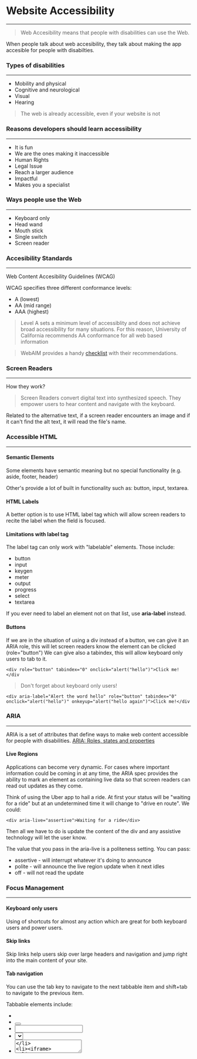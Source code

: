 # Website Accessibility

---

> Web Accesibility means that people with disabilities can use the Web.

When people talk about web accesibility, they talk about making the app accesible for people with disabilties.

### Types of disabilities

---

- Mobility and physical
- Cognitive and neurological
- Visual
- Hearing

> The web is already accessible, even if your website is not

### Reasons developers should learn accessibility

---

- It is fun
- We are the ones making it inaccessible
- Human Rights
- Legal Issue
- Reach a larger audience
- Impactful
- Makes you a specialist

### Ways people use the Web

---

- Keyboard only
- Head wand
- Mouth stick
- Single switch
- Screen reader

### Accesibility Standards

---

Web Content Accesibility Guidelines (WCAG)

WCAG specifies three different conformance levels:

- A (lowest)
- AA (mid range)
- AAA (highest)

> Level A sets a minimum level of accessiblity and does not achieve broad accessibility for many situations. For this reason, University of California recommends AA conformance for all web based information

> WebAIM provides a handy [checklist](https://webaim.org/standards/wcag/checklist "WebAIM Checklist") with their recommendations.

### Screen Readers

---

How they work?

> Screen Readers convert digital text into synthesized speech. They empower users to hear content and navigate with the keyboard.

Related to the alternative text, if a screen reader encounters an image and if it can't find the alt text, it will read the file's name.

### Accessible HTML

---

#### Semantic Elements

Some elements have semantic meaning but no special functionality (e.g. aside, footer, header)

Other's provide a lot of built in functionality such as: button, input, textarea.

#### HTML Labels

A better option is to use HTML label tag which will allow screen readers to recite the label when the field is focused.

#### Limitations with label tag

The label tag can only work with "labelable" elements. Those include:

- button
- input
- keygen
- meter
- output
- progress
- select
- textarea

If you ever need to label an element not on that list, use **aria-label** instead.

#### Buttons

If we are in the situation of using a div instead of a button, we can give it an ARIA role, this will let screen readers know the element can be clicked (role="button")
We can give also a tabindex, this will allow keyboard only users to tab to it.

`<div role="button" tabindex="0" onclick="alert("hello")">Click me!</div`

> Don't forget about keyboard only users!

`<div aria-label="Alert the word hello" role="button" tabindex="0" onclick="alert("hello")" onkeyup="alert("hello again")">Click me!</div`

### ARIA

---

ARIA is a set of attributes that define ways to make web content accessible for people with disabilities.
[ARIA: Roles, states and properties](https://developer.mozilla.org/en-US/docs/Web/Accessibility/ARIA/ARIA_Techniques "ARIA: Roles, states and description")

#### Live Regions

Applications can become very dynamic. For cases where important information could be coming in at any time, the ARIA spec provides the ability to mark an element as containing live data so that screen readers can read out updates as they come.

Think of using the Uber app to hail a ride. At first your status will be "waiting for a ride" but at an undetermined time it will change to "drive en route". We could:

`<div aria-live="assertive">Waiting for a ride</div>`

Then all we have to do is update the content of the div and any assistive technology will let the user know.

The value that you pass in the aria-live is a politeness setting. You can pass:

- assertive - will interrupt whatever it's doing to announce
- polite - will announce the live region update when it next idles
- off - will not read the update

### Focus Management

---

#### Keyboard only users

Using of shortcuts for almost any action which are great for both keyboard users and power users.

#### Skip links

Skip links help users skip over large headers and navigation and jump right into the main content of your site.

#### Tab navigation

You can use the tab key to navigate to the next tabbable item and shift+tab to navigate to the previous item.

Tabbable elements include:

- <a>
- <button>
- <input>
- <select>
- <textarea>
- <iframe>

These are only a part of them.

To make an element tabbable, you can add the tabindex attribute to any element like this:
`<div tabindex="0">I'm focusable</div>`

Tabindex values:

- a negative value means that the element should be focusable, but should not be reachable via sequential keyboard navigation
- 0 means that the element should be focusable and reachable via sequantial keyboard navigation, but its relative order is defined by the platform convention
- a positive value means should be focusable and reachable via sequential keyboard navigation. If several elements share the same tabindex, their relative order follows their relative position in the document
